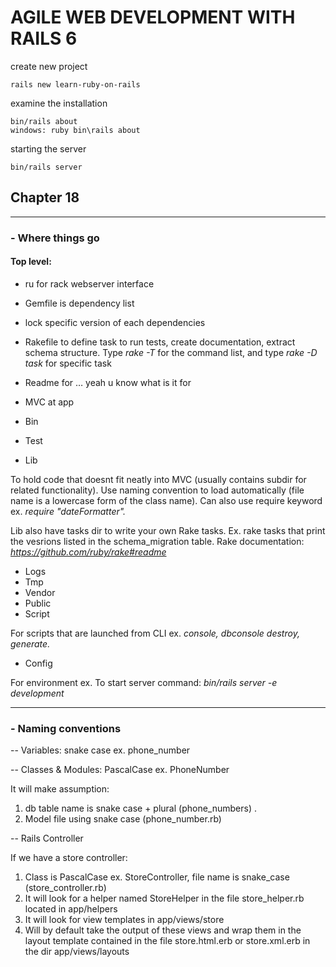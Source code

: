 # AGILE WEB DEVELOPMENT WITH RAILS 6
create new project
```
rails new learn-ruby-on-rails
```
examine the installation
```
bin/rails about
windows: ruby bin\rails about
```
starting the server
```
bin/rails server
```


## Chapter 18
----------------------------------
### - Where things go

#### Top level:

- ru for rack webserver interface
- Gemfile is dependency list
- lock specific version of each dependencies
- Rakefile to define task to run tests, create documentation, extract schema structure. Type _rake -T_ for the command list, and type _rake -D task_ for specific task
- Readme for … yeah u know what is it for

- MVC at app
- Bin
- Test
- Lib

To hold code that doesnt fit neatly into MVC (usually contains subdir for related functionality). Use naming convention to load automatically (file name is a lowercase form of the class name). Can also use require keyword ex. _require &quot;dateFormatter&quot;._

Lib also have tasks dir to write your own Rake tasks. Ex. rake tasks that print the vesrions listed in the schema\_migration table. Rake documentation: _https://github.com/ruby/rake#readme_

- Logs
- Tmp
- Vendor
- Public
- Script

For scripts that are launched from CLI ex. _console, dbconsole destroy, generate._

- Config

For environment ex. To start server command: _bin/rails server -e development_


------------------------------
### - Naming conventions


-- Variables: snake case ex. phone\_number

-- Classes &amp; Modules: PascalCase ex. PhoneNumber

  It will make assumption:

  1. db table name is snake case + plural (phone\_numbers) .
  2. Model file using snake case (phone\_number.rb)

-- Rails Controller

  If we have a store controller:

  1. Class is PascalCase ex. StoreController, file name is snake\_case (store\_controller.rb)
  2. It will look for a helper named StoreHelper in the file store\_helper.rb located in app/helpers
  3. It will look for view templates in app/views/store
  4. Will by default take the output of these views and wrap them in the layout template contained in the file store.html.erb or store.xml.erb in the dir app/views/layouts